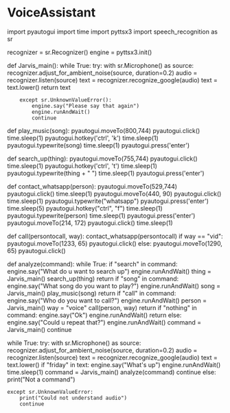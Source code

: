 # VoiceAssistant
import pyautogui
import time
import pyttsx3
import speech_recognition as sr

recognizer = sr.Recognizer()
engine = pyttsx3.init()


def Jarvis_main():
    while True:
        try:
            with sr.Microphone() as source:
                recognizer.adjust_for_ambient_noise(source, duration=0.2)
                audio = recognizer.listen(source)
                text = recognizer.recognize_google(audio)
                text = text.lower()
                return text

        except sr.UnknownValueError():
            engine.say("Please say that again")
            engine.runAndWait()
            continue


def play_music(song):
    pyautogui.moveTo(800,744)
    pyautogui.click()
    time.sleep(1)
    pyautogui.hotkey('ctrl', 'k')
    time.sleep(1)
    pyautogui.typewrite(song)
    time.sleep(1)
    pyautogui.press('enter')

def search_up(thing):
    pyautogui.moveTo(755,744)
    pyautogui.click()
    time.sleep(1)
    pyautogui.hotkey('ctrl', 't')
    time.sleep(1)
    pyautogui.typewrite(thing + " ")
    time.sleep(1)
    pyautogui.press('enter')

def contact_whatsapp(person):
    pyautogui.moveTo(529,744)
    pyautogui.click()
    time.sleep(1)
    pyautogui.moveTo(440, 90)
    pyautogui.click()
    time.sleep(1)
    pyautogui.typewrite("whatsapp")
    pyautogui.press('enter')
    time.sleep(5)
    pyautogui.hotkey("ctrl", "f")
    time.sleep(1)
    pyautogui.typewrite(person)
    time.sleep(1)
    pyautogui.press('enter')
    pyautogui.moveTo(214, 172)
    pyautogui.click()
    time.sleep(1)

def call(persontocall, way):
    contact_whatsapp(persontocall)
    if way == "vid":
        pyautogui.moveTo(1233, 65)
        pyautogui.click()
    else:
        pyautogui.moveTo(1290, 65)
        pyautogui.click()

def analyze(command):
    while True:
        if "search" in command:
            engine.say("What do u want to search up")
            engine.runAndWait()
            thing = Jarvis_main()
            search_up(thing)
            return
        if "song" in command:
            engine.say("What song do you want to play?")
            engine.runAndWait()
            song = Jarvis_main()
            play_music(song)
            return
        if "call" in command:
            engine.say("Who do you want to call?")
            engine.runAndWait()
            person = Jarvis_main()
            way = "voice"
            call(person, way)
            return
        if "nothing" in command:
            engine.say("Ok")
            engine.runAndWait()
            return
        else:
            engine.say("Could u repeat that?")
            engine.runAndWait()
            command = Jarvis_main()
            continue

while True:
    try:
        with sr.Microphone() as source:
            recognizer.adjust_for_ambient_noise(source, duration=0.2)
            audio = recognizer.listen(source)
            text = recognizer.recognize_google(audio)
            text = text.lower()
            if "friday" in text:
                engine.say("What's up")
                engine.runAndWait()
                time.sleep(1)
                command = Jarvis_main()
                analyze(command)
                continue
            else:
                print("Not a command")

    except sr.UnknownValueError:
        print("Could not understand audio")
        continue
